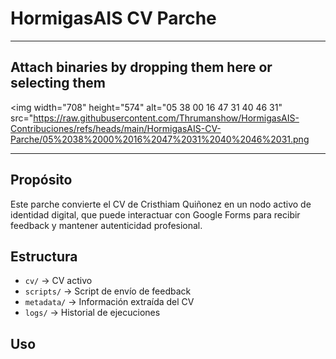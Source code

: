 # HormigasAIS CV Parche
--- 

## Attach binaries by dropping them here or selecting them 

<img width="708" height="574" alt="05 38 00 16 47 31 40 46 31" src="https://raw.githubusercontent.com/Thrumanshow/HormigasAIS-Contribuciones/refs/heads/main/HormigasAIS-CV-Parche/05%2038%2000%2016%2047%2031%2040%2046%2031.png 

---

## Propósito
Este parche convierte el CV de Cristhiam Quiñonez en un nodo activo de identidad digital, que puede interactuar con Google Forms para recibir feedback y mantener autenticidad profesional.

## Estructura
- `cv/` → CV activo
- `scripts/` → Script de envío de feedback
- `metadata/` → Información extraída del CV
- `logs/` → Historial de ejecuciones

## Uso 
